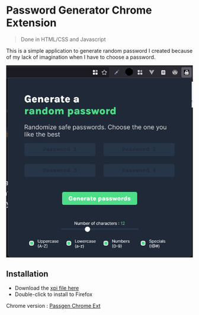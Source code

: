 # Password Generator Chrome Extension

> Done in HTML/CSS and Javascript

This is a simple application to generate random password I created because of my lack of imagination when I have to choose a password. 

![Screenshot of the Password Generator](./assets/img/passgen_screenshot.png)


## Installation

- Download the [xpi file here](https://github.com/Akubit/passgen_firefox_ext/releases/tag/v1.0.1)
- Double-click to install to Firefox


Chrome version : [Passgen Chrome Ext](https://github.com/Akubit/passgen_chrome_ext)